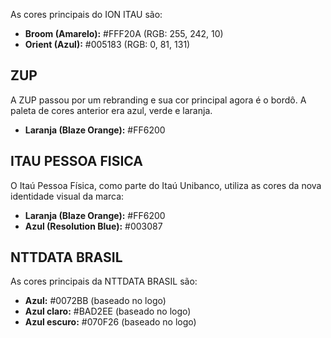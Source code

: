 
As cores principais do ION ITAU são:

- **Broom (Amarelo):** #FFF20A (RGB: 255, 242, 10)
- **Orient (Azul):** #005183 (RGB: 0, 81, 131)




## ZUP

A ZUP passou por um rebranding e sua cor principal agora é o bordô. A paleta de cores anterior era azul, verde e laranja.

- **Laranja (Blaze Orange):** #FF6200


## ITAU PESSOA FISICA

O Itaú Pessoa Física, como parte do Itaú Unibanco, utiliza as cores da nova identidade visual da marca:

- **Laranja (Blaze Orange):** #FF6200
- **Azul (Resolution Blue):** #003087




## NTTDATA BRASIL

As cores principais da NTTDATA BRASIL são:

- **Azul:** #0072BB (baseado no logo)
- **Azul claro:** #BAD2EE (baseado no logo)
- **Azul escuro:** #070F26 (baseado no logo)